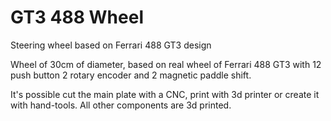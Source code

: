 # GT3 488 Wheel
 Steering wheel based on Ferrari 488 GT3 design

Wheel of 30cm of diameter, based on real wheel of Ferrari 488 GT3 with 12 push button 2 rotary encoder and 2 magnetic paddle shift.

It's possible cut the main plate with a CNC, print with 3d printer or create it with hand-tools. All other components are 3d printed.
